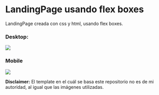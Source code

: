 <h1>LandingPage usando flex boxes</h1>
<p>LandingPage creada con css y html, usando flex boxes.</p>
<h3>Desktop:</h3>
<img src="https://i.imgur.com/FuFt3AT.png"></img>
<h3>Mobile</h3>
<img src="https://i.imgur.com/OoFCYpC.png"></img>

**Disclaimer:** El template en el cuál se basa este repositorio no es de mi autoridad, al igual que las imágenes utilizadas.
